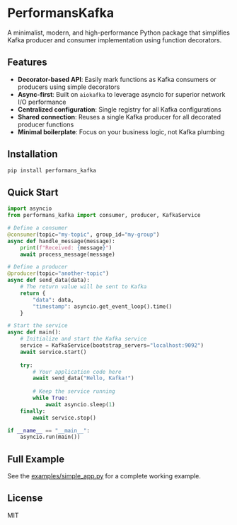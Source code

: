 # PerformansKafka

A minimalist, modern, and high-performance Python package that simplifies Kafka producer and consumer implementation using function decorators.

## Features

- **Decorator-based API**: Easily mark functions as Kafka consumers or producers using simple decorators
- **Async-first**: Built on `aiokafka` to leverage asyncio for superior network I/O performance
- **Centralized configuration**: Single registry for all Kafka configurations
- **Shared connection**: Reuses a single Kafka producer for all decorated producer functions
- **Minimal boilerplate**: Focus on your business logic, not Kafka plumbing

## Installation

```bash
pip install performans_kafka
```

## Quick Start

```python
import asyncio
from performans_kafka import consumer, producer, KafkaService

# Define a consumer
@consumer(topic="my-topic", group_id="my-group")
async def handle_message(message):
    print(f"Received: {message}")
    await process_message(message)

# Define a producer
@producer(topic="another-topic")
async def send_data(data):
    # The return value will be sent to Kafka
    return {
        "data": data,
        "timestamp": asyncio.get_event_loop().time()
    }

# Start the service
async def main():
    # Initialize and start the Kafka service
    service = KafkaService(bootstrap_servers="localhost:9092")
    await service.start()
    
    try:
        # Your application code here
        await send_data("Hello, Kafka!")
        
        # Keep the service running
        while True:
            await asyncio.sleep(1)
    finally:
        await service.stop()

if __name__ == "__main__":
    asyncio.run(main())
```

## Full Example

See the [examples/simple_app.py](examples/simple_app.py) for a complete working example.

## License

MIT